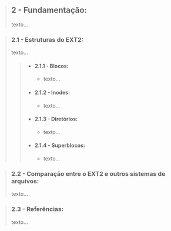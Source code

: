 >## 2 - Fundamentação:
>texto...

>### 2.1 - Estruturas do EXT2:
>texto...
>>* #### 2.1.1 - Blocos:  
>>      * texto...
>>* #### 2.1.2 - Inodes:
>>      * texto...
>>* #### 2.1.3 - Diretórios:
>>      * texto...
>>* #### 2.1.4 - Superblocos:
>>      * texto...

>### 2.2 - Comparação entre o EXT2 e outros sistemas de arquivos:
>texto...

>### 2.3 - Referências:
>texto...